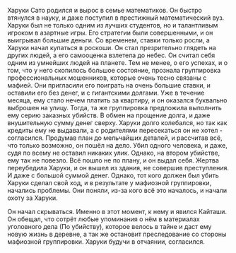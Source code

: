 Харуки Сато родился и вырос в семье математиков. Он быстро втянулся в науку, и даже поступил в престижный математический вуз. Харуки был не только одним из лучших студентов, но и талантливым игроком в азартные игры. Его стратегии были совершенными, и он выигрывал большие деньги. Со временем, ставки только росли, а Харуки начал купаться в роскоши. Он стал презрительно глядеть на других людей, а его самооценка взлетела до небес. Он считал себя одним из умнейших людей на планете. 
Тем не менее, о его успехах, и о том, что у него скопилось большое состояние, прознала группировка профессиональных мошенников, которые очень тесно связаны с мафией. 
Они пригласили его поиграть на очень большие ставки, и оставили его без денег, и с гигантскими долгами. Уже в течение месяца, ему стало нечем платить за квартиру, и он оказался буквально выброшен на улицу. Тогда, та же группировка предложила выполнить ему серию заказных убийств. В обмен на прощение долга, и даже внушительную сумму денег сверху. Харуки долго колебался, но так как кредиты ему не выдавали, а с родителями пересекаться он не хотел - согласился. Продумав план до мельчайших деталей, и рассчитав всё, что только возможно, он пошёл на дело. Убил одного человека, и даже, судя по всему не оставил никаких улик. 
Однако, на втором убийстве, ему так не повезло. Всё пошло не по плану, и он выдал себя. Жертва переубедила Харуки, и он вышел из здания, не совершив преступления. И даже с большой суммой денег. Однако, тот кого должен был убить Харуки сделал свой ход, и в результате у мафиозной группировки, начались проблемы. 
Они поняли, из-за кого всё это началось, и начали охоту за Харуки.

Он начал скрываться. Именно в этот момент, к нему и явился Кайташи. Он обещал, что сотрёт любые упоминания о нём в материалах уголовного дела (По убийству), которое велось в тайне и даст ему новую жизнь в деревне, а так же остановит преследование со стороны мафиозной группировки. Харуки будучи в отчаянии, согласился.